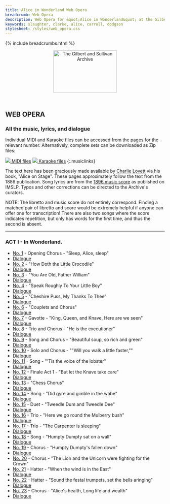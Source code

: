 ```yaml
---
title: Alice in Wonderland Web Opera
breadcrumb: Web Opera
description: Web Opera for &quot;Alice in Wonderland&quot; at the Gilbert and Sullivan Archive
keywords: slaughter, clarke, alice, carroll, dodgson
stylesheet: /styles/web_opera.css
---
```


{% include breadcrumbs.html %}
<header>
    <a href="../../index.html"><img src="https://gsarchive.net/layout/images/logo3sm.jpg" alt="The Gilbert and Sullivan Archive" width="200" height="133" border="0"></a>
    <div class=titlecard style="background-color: #ffffcc; background-image: url(../graphics/title.gif)" title="Alice in Wonderland"></div>
</header>

## WEB OPERA

### All the music, lyrics, and dialogue

Individual MIDI and Karaoke files can be accessed from the pages for the relevant number.
Alternatively, complete sets can be downloaded as Zip files:

[ ![](/layout/images/midi.gif) MIDI files](../alice/alice_midi.zip)
[ ![](/layout/images/midi_karaoke.gif) Karaoke files](../alice/alice_karaoke.zip)
{:.musiclinks}

The text here has been graciously made available by [Charlie Lovett](https://charlielovett.com/) via his
book, "Alice on Stage". These pages approximately follow the text from the 1886 publication. Song lyrics
are from the [1896 music score](https://imslp.org/wiki/Alice_in_Wonderland_%28Slaughter%2C_Walter%29) as
published on IMSLP. Typos and other corrections can be directed to the Archive's curators.

NOTE: The libretto and music score do not entirely correspond. Finding a matched pair of libretto and
score would be extremely helpful if anyone can offer one for transcription! There are also two songs
where the score indicates repetition, but only has words for the first time, and thus the second is
absent.

-----

### ACT I - In Wonderland.

* [No. 1](aiw01.html) - Opening Chorus - "Sleep, Alice, sleep"
* [Dialogue](aiw01d.html)
* [No. 2](aiw02.html) - "How Doth the Little Crocodile"
* [Dialogue](aiw02d.html)
* [No. 3](aiw03.html) - "You Are Old, Father William"
* [Dialogue](aiw03d.html)
* [No. 4](aiw04.html) - "Speak Roughly To Your Little Boy"
* [Dialogue](aiw04d.html)
* [No. 5](aiw05.html) - "Cheshire Puss, My Thanks To Thee"
* [Dialogue](aiw05d.html)
* [No. 6](aiw06.html) - "Couplets and Chorus"
* [Dialogue](aiw06d.html)
* [No. 7](aiw07.html) - Gavotte - "King, Queen, and Knave, Here are we seen"
* [Dialogue](aiw07d.html)
* [No. 8](aiw08.html) - Trio and Chorus - "He is the executioner"
* [Dialogue](aiw08d.html)
* [No. 9](aiw09.html) - Song and Chorus - "Beautiful soup, so rich and green"
* [Dialogue](aiw09d.html)
* [No. 10](aiw10.html) - Solo and Chorus - ""Will you walk a little faster,""
* [Dialogue](aiw10d.html)
* [No. 11](aiw11.html) - Song - "'Tis the voice of the lobster"
* [Dialogue](aiw11d.html)
* [No. 12](aiw12.html) - Finale Act 1 - "But let the Knave take care"
* [Dialogue](aiw12d.html)
* [No. 13](aiw13.html) - "Chess Chorus"
* [Dialogue](aiw13d.html)
* [No. 14](aiw14.html) - Song - "Did gyre and gimble in the wabe"
* [Dialogue](aiw14d.html)
* [No. 15](aiw15.html) - Duet - "Tweedle Dum and Tweedle Dee"
* [Dialogue](aiw15d.html)
* [No. 16](aiw16.html) - Trio - "Here we go round the Mulberry bush"
* [Dialogue](aiw16d.html)
* [No. 17](aiw17.html) - Trio - "The Carpenter is sleeping"
* [Dialogue](aiw17d.html)
* [No. 18](aiw18.html) - Song - "Humpty Dumpty sat on a wall"
* [Dialogue](aiw18d.html)
* [No. 19](aiw19.html) - Chorus - "Humpty Dumpty's fallen down"
* [Dialogue](aiw19d.html)
* [No. 20](aiw20.html) - Chorus - "The Lion and the Unicorn were fighting for the Crown"
* [No. 21](aiw21.html) - Hatter - "When the wind is in the East"
* [Dialogue](aiw21d.html)
* [No. 22](aiw22.html) - Hatter - "Sound the festal trumpets, set the bells aringing"
* [Dialogue](aiw22d.html)
* [No. 23](aiw23.html) - Chorus - "Alice's health, Long life and wealth"
* [Dialogue](aiw23d.html)
